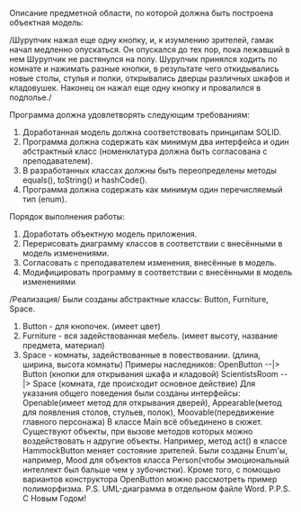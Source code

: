 Описание предметной области, по которой должна быть построена объектная модель:

/Шурупчик нажал еще одну кнопку, и, к изумлению зрителей, гамак начал медленно опускаться.
Он опускался до тех пор, пока лежавший в нем Шурупчик не растянулся на полу. Шурупчик принялся ходить 
по комнате и нажимать разные кнопки, в результате чего откидывались новые столы, стулья и полки, открывались 
дверцы различных шкафов и кладовушек. Наконец он нажал еще одну кнопку и провалился в подполье./

Программа должна удовлетворять следующим требованиям:

1. Доработанная модель должна соответствовать принципам SOLID.
2. Программа должна содержать как минимум два интерфейса и один абстрактный класс (номенклатура должна быть согласована с преподавателем).
3. В разработанных классах должны быть переопределены методы equals(), toString() и hashCode().
4. Программа должна содержать как минимум один перечисляемый тип (enum).

Порядок выполнения работы:

1. Доработать объектную модель приложения.
2. Перерисовать диаграмму классов в соответствии с внесёнными в модель изменениями.
3. Согласовать с преподавателем изменения, внесённые в модель.
4. Модифицировать программу в соответствии с внесёнными в модель изменениями

/Реализация/
Были созданы абстрактные классы: Button, Furniture, Space.
1. Button - для кнопочек. (имеет цвет)
2. Furniture - вся задействованная мебель. (имеет высоту, название предмета, материал)
3. Space - комнаты, задействованные в повествовании. (длина, ширина, высота комнаты)
Примеры наследников:
OpenButton --|> Button (кнопки для открывания шкафа и кладовой)
ScientistsRoom --|> Space (комната, где происходит основное действие)
Для указания общего поведения были созданы интерфейсы:
Openable(имеет метод для открывания дверей), Appearable(метод для появления столов, стульев, полок), Moovable(передвижение главного персонажа)
В классе Main всё объединено в сюжет.
Существуют объекты, при вызове методов которых можно воздействовать н адругие объекты. Например, метод act() в классе
HammockButton меняет состояние зрителей.
Были созданы Enum'ы, например, Mood для объектов класса Person(чтобы эмоциональный интеллект был бальше чем у зубочистки).
Кроме того, с помощью вариантов конструктора OpenButton можно рассмотреть пример полиморфизма.
P.S. UML-диаграмма в отдельном файле Word.
P.P.S. С Новым Годом!
